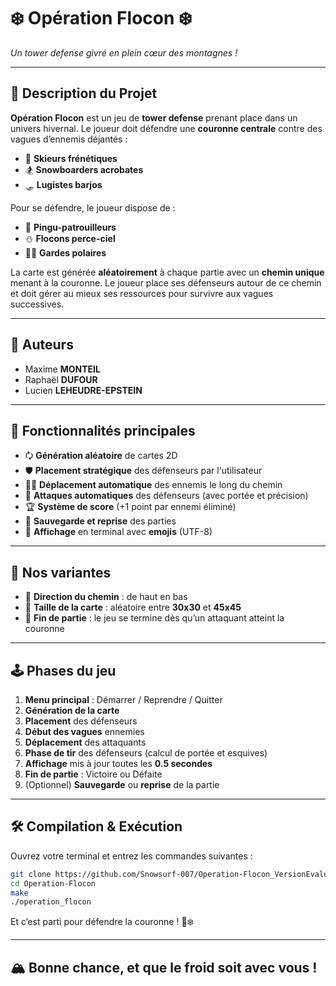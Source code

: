# ❄️ **Opération Flocon** ❄️

*Un tower defense givré en plein cœur des montagnes !*

---

## 🎯 **Description du Projet**

**Opération Flocon** est un jeu de **tower defense** prenant place dans un univers hivernal. Le joueur doit défendre une **couronne centrale** contre des vagues d’ennemis déjantés :

* 🎿 **Skieurs frénétiques**
* 🏂 **Snowboarders acrobates**
* 🛷 **Lugistes barjos**

Pour se défendre, le joueur dispose de :

* 🐧 **Pingu-patrouilleurs**
* ⛄ **Flocons perce-ciel**
* 🐻‍❄️ **Gardes polaires**

La carte est générée **aléatoirement** à chaque partie avec un **chemin unique** menant à la couronne. Le joueur place ses défenseurs autour de ce chemin et doit gérer au mieux ses ressources pour survivre aux vagues successives.

---

## 👥 **Auteurs**

* Maxime **MONTEIL**
* Raphaël **DUFOUR**
* Lucien **LEHEUDRE-EPSTEIN**

---

## 🚀 **Fonctionnalités principales**

* 🗘️ **Génération aléatoire** de cartes 2D
* 🛡️ **Placement stratégique** des défenseurs par l'utilisateur
* 🏃‍♂️ **Déplacement automatique** des ennemis le long du chemin
* 🎯 **Attaques automatiques** des défenseurs (avec portée et précision)
* 🏆 **Système de score** (+1 point par ennemi éliminé)
* 📀 **Sauvegarde et reprise** des parties
* 🎨 **Affichage** en terminal avec **emojis** (UTF-8)

---

## 🌟 **Nos variantes**

* 📍 **Direction du chemin** : de haut en bas
* 📏 **Taille de la carte** : aléatoire entre **30x30** et **45x45**
* 👑 **Fin de partie** : le jeu se termine dès qu’un attaquant atteint la couronne

---

## 🕹️ **Phases du jeu**

1. **Menu principal** : Démarrer / Reprendre / Quitter
2. **Génération de la carte**
3. **Placement** des défenseurs
4. **Début des vagues** ennemies
5. **Déplacement** des attaquants
6. **Phase de tir** des défenseurs (calcul de portée et esquives)
7. **Affichage** mis à jour toutes les **0.5 secondes**
8. **Fin de partie** : Victoire ou Défaite
9. (Optionnel) **Sauvegarde** ou **reprise** de la partie

---

## 🛠️ **Compilation & Exécution**

Ouvrez votre terminal et entrez les commandes suivantes :

```bash
git clone https://github.com/Snowsurf-007/Operation-Flocon_VersionEvaluee
cd Operation-Flocon
make
./operation_flocon
```

Et c’est parti pour défendre la couronne ! 👑❄️

---

## 🏔️ **Bonne chance, et que le froid soit avec vous !**
